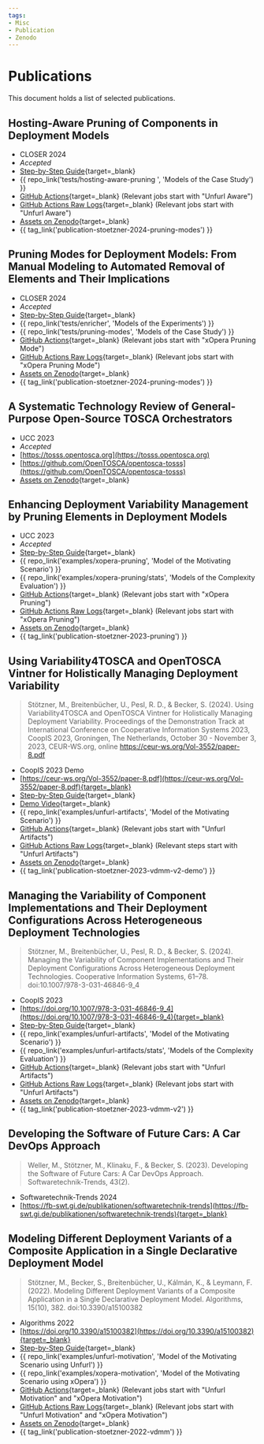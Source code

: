 ```yaml
---
tags:
- Misc
- Publication
- Zenodo
---
```


# Publications

This document holds a list of selected publications.

[//]: # (Using APA Style at https://www.bibtex.com/c/bibtex-to-apa-converter)

## Hosting-Aware Pruning of Components in Deployment Models

- CLOSER 2024
- _Accepted_
- [Step-by-Step Guide](variability4tosca/guides/aware/index.md){target=_blank}
- {{ repo_link('tests/hosting-aware-pruning ', 'Models of the Case Study') }}
- [GitHub Actions](https://github.com/OpenTOSCA/opentosca-vintner/actions/workflows/night.yaml){target=_blank} (Relevant jobs start with "Unfurl Aware")
- [GitHub Actions Raw Logs](assets/documents/night.zip){target=_blank} (Relevant jobs start with "Unfurl Aware")
- [Assets on Zenodo](https://doi.org/10.5281/zenodo.10452506){target=_blank}
- {{ tag_link('publication-stoetzner-2024-pruning-modes') }}


## Pruning Modes for Deployment Models: From Manual Modeling to Automated Removal of Elements and Their Implications

- CLOSER 2024
- _Accepted_
- [Step-by-Step Guide](variability4tosca/guides/modes/index.md){target=_blank}
- {{ repo_link('tests/enricher', 'Models of the Experiments') }}
- {{ repo_link('tests/pruning-modes', 'Models of the Case Study') }}
- [GitHub Actions](https://github.com/OpenTOSCA/opentosca-vintner/actions/workflows/night.yaml){target=_blank} (Relevant jobs start with "xOpera Pruning Mode")
- [GitHub Actions Raw Logs](assets/documents/night.zip){target=_blank} (Relevant jobs start with "xOpera Pruning Mode")
- [Assets on Zenodo](https://doi.org/10.5281/zenodo.10363694){target=_blank}
- {{ tag_link('publication-stoetzner-2024-pruning-modes') }}

## A Systematic Technology Review of General-Purpose Open-Source TOSCA Orchestrators

- UCC 2023
- _Accepted_
- [https://tosss.opentosca.org](https://tosss.opentosca.org)
- [https://github.com/OpenTOSCA/opentosca-tosss](https://github.com/OpenTOSCA/opentosca-tosss)
- [Assets on Zenodo](https://doi.org/10.5281/zenodo.7545278){target=_blank}


## Enhancing Deployment Variability Management by Pruning Elements in Deployment Models

- UCC 2023
- _Accepted_
- [Step-by-Step Guide](variability4tosca/guides/pruning/index.md){target=_blank}
- {{ repo_link('examples/xopera-pruning', 'Model of the Motivating Scenario') }}
- {{ repo_link('examples/xopera-pruning/stats', 'Models of the Complexity Evaluation') }}
- [GitHub Actions](https://github.com/OpenTOSCA/opentosca-vintner/actions/workflows/night.yaml){target=_blank} (Relevant jobs start with "xOpera Pruning")
- [GitHub Actions Raw Logs](assets/documents/night.zip){target=_blank} (Relevant jobs start with "xOpera Pruning")
- [Assets on Zenodo](https://doi.org/10.5281/zenodo.10050260){target=_blank}
- {{ tag_link('publication-stoetzner-2023-pruning') }}


## Using Variability4TOSCA and OpenTOSCA Vintner for Holistically Managing Deployment Variability

> Stötzner, M., Breitenbücher, U., Pesl, R. D., & Becker, S. (2024). Using Variability4TOSCA and OpenTOSCA Vintner for Holistically Managing Deployment Variability. Proceedings of the Demonstration Track at International Conference on Cooperative Information Systems 2023, CoopIS
2023, Groningen, The Netherlands, October 30 - November 3, 2023, CEUR-WS.org, online https://ceur-ws.org/Vol-3552/paper-8.pdf

- CoopIS 2023 Demo 
- [https://ceur-ws.org/Vol-3552/paper-8.pdf](https://ceur-ws.org/Vol-3552/paper-8.pdf){target=_blank}
- [Step-by-Step Guide](variability4tosca/guides/artifacts/index.md){target=_blank}
- [Demo Video](https://youtu.be/6szIGJPuCsU){target=_blank}
- {{ repo_link('examples/unfurl-artifacts', 'Model of the Motivating Scenario') }}
- [GitHub Actions](https://github.com/OpenTOSCA/opentosca-vintner/actions/workflows/night.yaml){target=_blank} (Relevant jobs start with "Unfurl Artifacts")
- [GitHub Actions Raw Logs](assets/documents/night.zip){target=_blank} (Relevant steps start with "Unfurl Artifacts")
- [Assets on Zenodo](https://doi.org/10.5281/zenodo.10445089){target=_blank}
- {{ tag_link('publication-stoetzner-2023-vdmm-v2-demo') }}


## Managing the Variability of Component Implementations and Their Deployment Configurations Across Heterogeneous Deployment Technologies

> Stötzner, M., Breitenbücher, U., Pesl, R. D., & Becker, S. (2024). Managing the Variability of Component Implementations and Their Deployment Configurations Across Heterogeneous Deployment Technologies. Cooperative Information Systems, 61–78. doi:10.1007/978-3-031-46846-9_4

- CoopIS 2023
- [https://doi.org/10.1007/978-3-031-46846-9_4](https://doi.org/10.1007/978-3-031-46846-9_4){target=_blank}
- [Step-by-Step Guide](variability4tosca/guides/artifacts/index.md){target=_blank}
- {{ repo_link('examples/unfurl-artifacts', 'Model of the Motivating Scenario') }}
- {{ repo_link('examples/unfurl-artifacts/stats', 'Models of the Complexity Evaluation') }}
- [GitHub Actions](https://github.com/OpenTOSCA/opentosca-vintner/actions/workflows/night.yaml){target=_blank} (Relevant jobs start with "Unfurl Artifacts")
- [GitHub Actions Raw Logs](assets/documents/night.zip){target=_blank} (Relevant jobs start with "Unfurl Artifacts")
- [Assets on Zenodo](https://doi.org/10.5281/zenodo.10445089){target=_blank}
- {{ tag_link('publication-stoetzner-2023-vdmm-v2') }}


## Developing the Software of Future Cars: A Car DevOps Approach

> Weller, M., Stötzner, M., Klinaku, F., & Becker, S. (2023). Developing the Software of Future Cars: A Car DevOps Approach. Softwaretechnik-Trends, 43(2).

- Softwaretechnik-Trends 2024
- [https://fb-swt.gi.de/publikationen/softwaretechnik-trends](https://fb-swt.gi.de/publikationen/softwaretechnik-trends){target=_blank}


## Modeling Different Deployment Variants of a Composite Application in a Single Declarative Deployment Model

> Stötzner, M., Becker, S., Breitenbücher, U., Kálmán, K., & Leymann, F. (2022). Modeling Different Deployment Variants of a Composite Application in a Single Declarative Deployment Model. Algorithms, 15(10), 382. doi:10.3390/a15100382

- Algorithms 2022
- [https://doi.org/10.3390/a15100382](https://doi.org/10.3390/a15100382){target=_blank}
- [Step-by-Step Guide](variability4tosca/motivation/index.md){target=_blank}
- {{ repo_link('examples/unfurl-motivation', 'Model of the Motivating Scenario using Unfurl') }}
- {{ repo_link('examples/xopera-motivation', 'Model of the Motivating Scenario using xOpera') }}
- [GitHub Actions](https://github.com/OpenTOSCA/opentosca-vintner/actions/workflows/night.yaml){target=_blank} (Relevant jobs start with "Unfurl Motivation" and "xOpera Motivation")
- [GitHub Actions Raw Logs](assets/documents/night.zip){target=_blank} (Relevant jobs start with "Unfurl Motivation" and "xOpera Motivation")
- [Assets on Zenodo](https://doi.org/10.5281/zenodo.10445186){target=_blank}
- {{ tag_link('publication-stoetzner-2022-vdmm') }}
